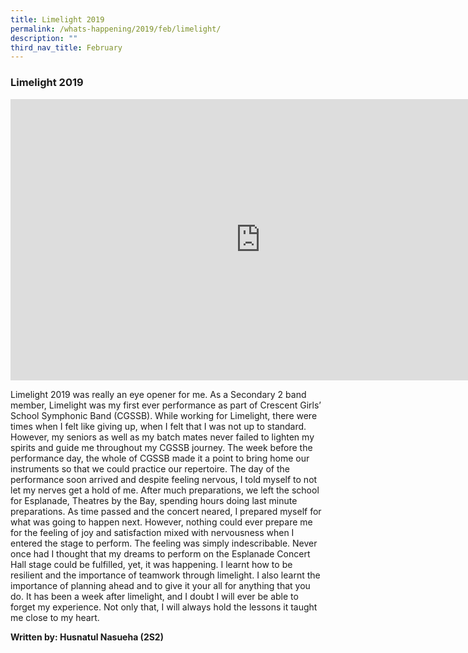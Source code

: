 ```yaml
---
title: Limelight 2019
permalink: /whats-happening/2019/feb/limelight/
description: ""
third_nav_title: February
---
```

### **Limelight 2019**

<iframe allowfullscreen="true" height="450" width="800" frameborder="0" src="https://docs.google.com/presentation/d/e/2PACX-1vTn_0Bo6DiD3u4AaTEjtil5K5bIB6A4F71TqVvp70aevpMj5Je9OK45IfwFz7sVSbLPByJf5hYJGUY7/embed?start=false&amp;loop=false&amp;delayms=3000"></iframe>

Limelight 2019 was really an eye opener for me. As a Secondary 2 band member, Limelight was my first ever performance as part of Crescent Girls’ School Symphonic Band (CGSSB). While working for Limelight, there were times when I felt like giving up, when I felt that I was not up to standard. However, my seniors as well as my batch mates never failed to lighten my spirits and guide me throughout my CGSSB journey. The week before the performance day, the whole of CGSSB made it a point to bring home our instruments so that we could practice our repertoire. The day of the performance soon arrived and despite feeling nervous, I told myself to not let my nerves get a hold of me. After much preparations, we left the school for Esplanade, Theatres by the Bay, spending hours doing last minute preparations. As time passed and the concert neared, I prepared myself for what was going to happen next. However, nothing could ever prepare me for the feeling of joy and satisfaction mixed with nervousness when I entered the stage to perform. The feeling was simply indescribable. Never once had I thought that my dreams to perform on the Esplanade Concert Hall stage could be fulfilled, yet, it was happening. I learnt how to be resilient and the importance of teamwork through limelight. I also learnt the importance of planning ahead and to give it your all for anything that you do. It has been a week after limelight, and I doubt I will ever be able to forget my experience. Not only that, I will always hold the lessons it taught me close to my heart.

**Written by: Husnatul Nasueha (2S2)**